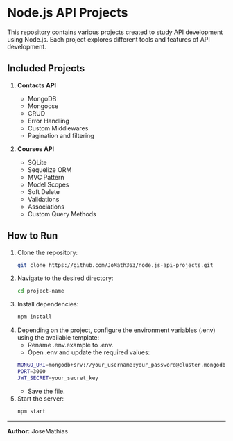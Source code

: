 # Node.js API Projects

This repository contains various projects created to study API development using Node.js. Each project explores different tools and features of API development.

## Included Projects
1. **Contacts API**  
   - MongoDB
   - Mongoose  
   - CRUD
   - Error Handling
   - Custom Middlewares  
   - Pagination and filtering 

2. **Courses API**
   - SQLite
   - Sequelize ORM  
   - MVC Pattern  
   - Model Scopes
   - Soft Delete
   - Validations
   - Associations
   - Custom Query Methods

## How to Run
1. Clone the repository:
   ```sh
   git clone https://github.com/JoMath363/node.js-api-projects.git
   ```
2. Navigate to the desired directory:
   ```sh
   cd project-name
   ```
3. Install dependencies:
   ```sh
   npm install
   ```
4. Depending on the project, configure the environment variables (.env) using the available template:
   - Rename .env.example to .env.
   - Open .env and update the required values:
   ```sh
   MONGO_URI=mongodb+srv://your_username:your_password@cluster.mongodb.net/database_name
   PORT=3000
   JWT_SECRET=your_secret_key
   ```
   - Save the file.
5. Start the server:
   ```sh
   npm start
   ```

---

**Author:** JoseMathias



